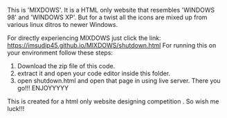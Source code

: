 This is 'MIXDOWS'. 
It is a HTML only website that resembles 'WINDOWS 98' and 'WINDOWS XP'.
But for a twist all the icons are mixed up from various linux ditros to newer Windows.

For directly experiencing MIXDOWS just click the link: https://imsudip45.github.io/MIXDOWS/shutdown.html
For running this on your environment follow these steps:
1. Download the zip file of this code.
2. extract it and open your code editor inside this folder.
3. open shutdown.html and open that page in using live server.
   There you go!!!
   ENJOYYYYY

This is created for a html only website designing competition . So wish me luck!!!

